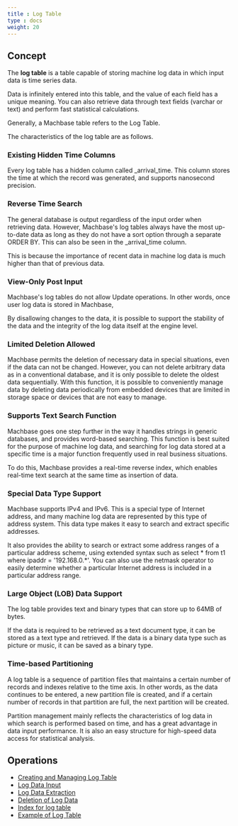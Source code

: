 ```yaml
---
title : Log Table
type : docs
weight: 20
---
```


## Concept

The **log table** is a table capable of storing machine log data in which input data is time series data.

Data is infinitely entered into this table, and the value of each field has a unique meaning. 
You can also retrieve data through text fields (varchar or text) and perform fast statistical calculations.

Generally, a Machbase table refers to the Log Table.

The characteristics of the log table are as follows.


### Existing Hidden Time Columns

Every log table has a hidden column called _arrival_time. 
This column stores the time at which the record was generated, and supports nanosecond precision.

### Reverse Time Search

The general database is output regardless of the input order when retrieving data. 
However, Machbase's log tables always have the most up-to-date data as long as they do not have a sort option through a separate ORDER BY. 
This can also be seen in the _arrival_time column.

This is because the importance of recent data in machine log data is much higher than that of previous data.

### View-Only Post Input

Machbase's log tables do not allow Update operations. In other words, once user log data is stored in Machbase,

By disallowing changes to the data, it is possible to support the stability of the data and the integrity of the log data itself at the engine level.

### Limited Deletion Allowed

Machbase permits the deletion of necessary data in special situations, even if the data can not be changed.
However, you can not delete arbitrary data as in a conventional database, and it is only possible to delete the oldest data sequentially.
With this function, it is possible to conveniently manage data by deleting data periodically from embedded devices that are limited in storage space or devices that are not easy to manage.

### Supports Text Search Function

Machbase goes one step further in the way it handles strings in generic databases, and provides word-based searching.
This function is best suited for the purpose of machine log data, and searching for log data stored at a specific time is a major function frequently used in real business situations.

To do this, Machbase provides a real-time reverse index, which enables real-time text search at the same time as insertion of data.

### Special Data Type Support

Machbase supports IPv4 and IPv6. This is a special type of Internet address, and many machine log data are represented by this type of address system.
This data type makes it easy to search and extract specific addresses.

It also provides the ability to search or extract some address ranges of a particular address scheme, using extended syntax such as select * from t1 where ipaddr = '192.168.0.*'.
You can also use the netmask operator to easily determine whether a particular Internet address is included in a particular address range.

### Large Object (LOB) Data Support

The log table provides text and binary types that can store up to 64MB of bytes.

If the data is required to be retrieved as a text document type, it can be stored as a text type and retrieved.
If the data is a binary data type such as picture or music, it can be saved as a binary type.

### Time-based Partitioning

A log table is a sequence of partition files that maintains a certain number of records and indexes relative to the time axis.
In other words, as the data continues to be entered, a new partition file is created, and if a certain number of records in that partition are full, the next partition will be created.

Partition management mainly reflects the characteristics of log data in which search is performed based on time, and has a great advantage in data input performance.
It is also an easy structure for high-speed data access for statistical analysis.


## Operations

* [Creating and Managing Log Table](./create-manage)
* [Log Data Input](./insert)
* [Log Data Extraction](./extract)
* [Deletion of Log Data](./delete)
* [Index for log table](./log-index)
* [Example of Log Table](./ex)




